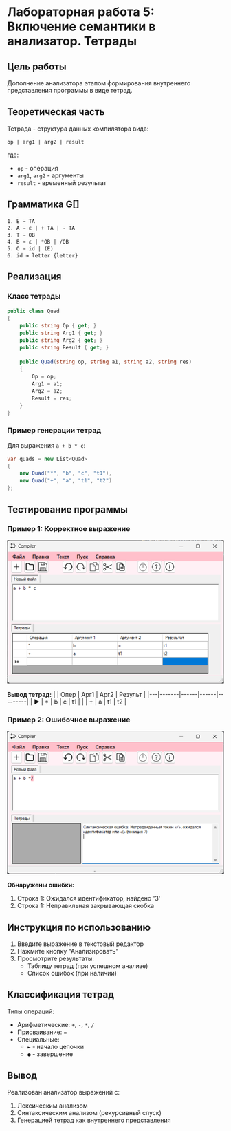# Лабораторная работа 5: Включение семантики в анализатор. Тетрады

## Цель работы
Дополнение анализатора этапом формирования внутреннего представления программы в виде тетрад.

## Теоретическая часть
Тетрада - структура данных компилятора вида:
```
op | arg1 | arg2 | result
```
где:
- `op` - операция
- `arg1`, `arg2` - аргументы
- `result` - временный результат

## Грамматика G[<E>]
```bnf
1. E → TA 
2. A → ε | + TA | - TA 
3. T → ОВ 
4. В → ε | *ОВ | /ОВ 
5. О → id | (E) 
6. id → letter {letter}
```

## Реализация

### Класс тетрады
```csharp
public class Quad
{
    public string Op { get; }
    public string Arg1 { get; }
    public string Arg2 { get; }
    public string Result { get; }

    public Quad(string op, string a1, string a2, string res)
    {
        Op = op;
        Arg1 = a1;
        Arg2 = a2;
        Result = res;
    }
}
```

### Пример генерации тетрад
Для выражения `a + b * c`:
```csharp
var quads = new List<Quad>
{
    new Quad("*", "b", "c", "t1"),
    new Quad("+", "a", "t1", "t2")
};
```

## Тестирование программы

### Пример 1: Корректное выражение
![Пример работы с выражением a+b*c](test1.png)

**Вывод тетрад:**
|   | Опер | Арг1 | Арг2 | Результ |
|---|-------|------|------|---------|
| ► | *     | b    | c    | t1      |
|   | +     | a    | t1   | t2      |

### Пример 2: Ошибочное выражение
![Пример обработки ошибки](test2.png)

**Обнаружены ошибки:**
1. Строка 1: Ожидался идентификатор, найдено '3'
2. Строка 1: Неправильная закрывающая скобка

## Инструкция по использованию
1. Введите выражение в текстовый редактор
2. Нажмите кнопку "Анализировать"
3. Просмотрите результаты:
   - Таблицу тетрад (при успешном анализе)
   - Список ошибок (при наличии)

## Классификация тетрад
Типы операций:
- Арифметические: `+`, `-`, `*`, `/`
- Присваивание: `=`
- Специальные: 
  - `►` - начало цепочки
  - `●` - завершение

## Вывод
Реализован анализатор выражений с:
1. Лексическим анализом
2. Синтаксическим анализом (рекурсивный спуск)
3. Генерацией тетрад как внутреннего представления
